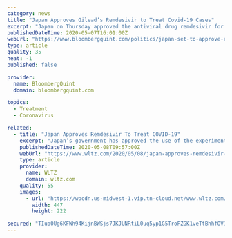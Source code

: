 ```yaml
---
category: news
title: "Japan Approves Gilead’s Remdesivir to Treat Covid-19 Cases"
excerpt: "Japan on Thursday approved the antiviral drug remdesivir for use against the novel coronavirus, three days after receiving an application from Gilead Sciences Inc., the company said"
publishedDateTime: 2020-05-07T16:01:00Z
webUrl: "https://www.bloombergquint.com/politics/japan-set-to-approve-remdesivir-for-coronavirus-on-thursday"
type: article
quality: 35
heat: -1
published: false

provider:
  name: BloombergQuint
  domain: bloombergquint.com

topics:
  - Treatment
  - Coronavirus

related:
  - title: "Japan Approves Remdesivir To Treat COVID-19"
    excerpt: "Japan’s government has approved the use of the experimental anti-viral drug Remdesivir for the treatment of coronavirus. The drug developed by Gilead Pharmaceuticals will be used on patients with severe symptoms."
    publishedDateTime: 2020-05-08T09:57:00Z
    webUrl: "https://www.wltz.com/2020/05/08/japan-approves-remdesivir-to-treat-covid-19/"
    type: article
    provider:
      name: WLTZ
      domain: wltz.com
    quality: 55
    images:
      - url: "https://wpcdn.us-midwest-1.vip.tn-cloud.net/www.wltz.com/content/uploads/2020/05/Screen-Shot-2020-05-07-at-1.47.01-PM.png"
        width: 447
        height: 222

secured: "TIuo0Ug6KFWh94KijnBWSjs7JKJUNRtiL0uq5yp1G5TroFZGK1veTtBhhfOV1gcVAu7EnoE6ozR9lfmCNJj+1E7f3/20kZpxBUdBZruZLInGmrn6OaeIS5ybFwJQmkgBND4xRUsG6Q/D3DvYbbSx3Jr+kXCDQLgFjFgFJ9w7pqrohnyhco2im8aw9KuR2xJIExC6LJocevIarHiS1UNCQ13QbXhXKudS5HCtWFpOMbRTPNFijNARXsfdxV3G5HSSRJM99IJjjnIR8POBOsSO06U6ijRK2H9JTNgx+4gfZEwRXv406GJ6XMUUMGTxnN8A;KsflkEBeRh/S+wJbxbwuSg=="
---
```


